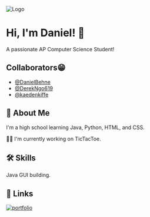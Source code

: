 
![Logo](https://i.redd.it/eti95tjbyb7a1.gif)

# Hi, I'm Daniel! 👋




A passionate AP Computer Science Student!

## Collaborators😁

- [@DanielBehne](https://github.com/DanielBehne)
- [@DerekNgo619](https://github.com/DerekNgo619)
- [@kaedenkiffe](https://github.com/kaedenkiffe)



## 🚀 About Me
I'm a high school  learning Java, Python, HTML, and CSS.


👩‍💻 I'm currently working on TicTacToe.



## 🛠 Skills
Java GUI building.


## 🔗 Links
[![portfolio](https://img.shields.io/badge/my_portfolio-000?style=for-the-badge&logo=ko-fi&logoColor=white)](https://github.com/DanielBehne?tab=repositories)


